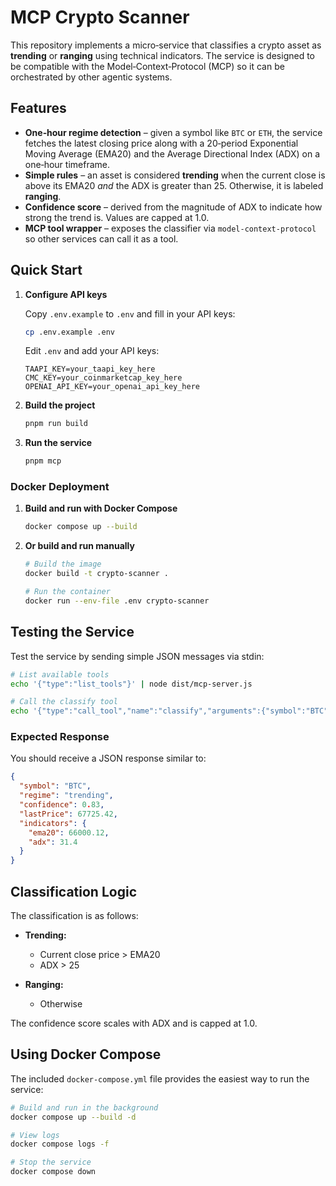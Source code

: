 # MCP Crypto Scanner

This repository implements a micro‑service that classifies a crypto asset as **trending** or **ranging** using technical indicators. The service is designed to be compatible with the Model‑Context‑Protocol (MCP) so it can be orchestrated by other agentic systems.

## Features

- **One‑hour regime detection** – given a symbol like `BTC` or `ETH`, the service fetches the latest closing price along with a 20‑period Exponential Moving Average (EMA20) and the Average Directional Index (ADX) on a one‑hour timeframe.
- **Simple rules** – an asset is considered **trending** when the current close is above its EMA20 _and_ the ADX is greater than 25. Otherwise, it is labeled **ranging**.
- **Confidence score** – derived from the magnitude of ADX to indicate how strong the trend is. Values are capped at 1.0.
- **MCP tool wrapper** – exposes the classifier via `model-context-protocol` so other services can call it as a tool.

## Quick Start

1. **Configure API keys**

   Copy `.env.example` to `.env` and fill in your API keys:

   ```bash
   cp .env.example .env
   ```

   Edit `.env` and add your API keys:

   ```env
   TAAPI_KEY=your_taapi_key_here
   CMC_KEY=your_coinmarketcap_key_here
   OPENAI_API_KEY=your_openai_api_key_here
   ```

2. **Build the project**

   ```bash
   pnpm run build
   ```

3. **Run the service**
   ```bash
   pnpm mcp
   ```

### Docker Deployment

1. **Build and run with Docker Compose**

   ```bash
   docker compose up --build
   ```

2. **Or build and run manually**

   ```bash
   # Build the image
   docker build -t crypto-scanner .

   # Run the container
   docker run --env-file .env crypto-scanner
   ```

## Testing the Service

Test the service by sending simple JSON messages via stdin:

```bash
# List available tools
echo '{"type":"list_tools"}' | node dist/mcp-server.js

# Call the classify tool
echo '{"type":"call_tool","name":"classify","arguments":{"symbol":"BTC"}}' | node dist/mcp-server.js
```

### Expected Response

You should receive a JSON response similar to:

```json
{
  "symbol": "BTC",
  "regime": "trending",
  "confidence": 0.83,
  "lastPrice": 67725.42,
  "indicators": {
    "ema20": 66000.12,
    "adx": 31.4
  }
}
```

## Classification Logic

The classification is as follows:

- **Trending:**
  - Current close price > EMA20
  - ADX > 25

- **Ranging:**
  - Otherwise

The confidence score scales with ADX and is capped at 1.0.

## Using Docker Compose

The included `docker-compose.yml` file provides the easiest way to run the service:

```bash
# Build and run in the background
docker compose up --build -d

# View logs
docker compose logs -f

# Stop the service
docker compose down
```
